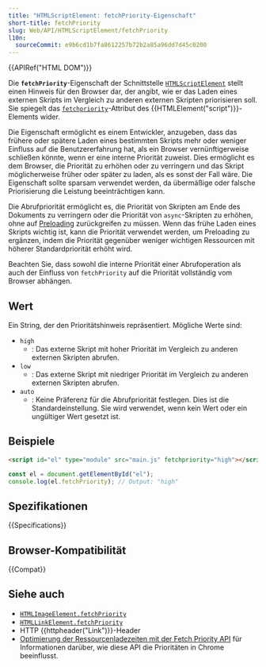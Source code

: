 ```yaml
---
title: "HTMLScriptElement: fetchPriority-Eigenschaft"
short-title: fetchPriority
slug: Web/API/HTMLScriptElement/fetchPriority
l10n:
  sourceCommit: e9b6cd1b7fa8612257b72b2a85a96dd7d45c0200
---
```


{{APIRef("HTML DOM")}}

Die **`fetchPriority`**-Eigenschaft der Schnittstelle [`HTMLScriptElement`](/de/docs/Web/API/HTMLScriptElement) stellt einen Hinweis für den Browser dar, der angibt, wie er das Laden eines externen Skripts im Vergleich zu anderen externen Skripten priorisieren soll. Sie spiegelt das [`fetchpriority`](/de/docs/Web/HTML/Reference/Elements/script#fetchpriority)-Attribut des {{HTMLElement("script")}}-Elements wider.

Die Eigenschaft ermöglicht es einem Entwickler, anzugeben, dass das frühere oder spätere Laden eines bestimmten Skripts mehr oder weniger Einfluss auf die Benutzererfahrung hat, als ein Browser vernünftigerweise schließen könnte, wenn er eine interne Priorität zuweist. Dies ermöglicht es dem Browser, die Priorität zu erhöhen oder zu verringern und das Skript möglicherweise früher oder später zu laden, als es sonst der Fall wäre. Die Eigenschaft sollte sparsam verwendet werden, da übermäßige oder falsche Priorisierung die Leistung beeinträchtigen kann.

Die Abrufpriorität ermöglicht es, die Priorität von Skripten am Ende des Dokuments zu verringern oder die Priorität von `async`-Skripten zu erhöhen, ohne auf [Preloading](/de/docs/Web/HTML/Reference/Attributes/rel/preload) zurückgreifen zu müssen. Wenn das frühe Laden eines Skripts wichtig ist, kann die Priorität verwendet werden, um Preloading zu ergänzen, indem die Priorität gegenüber weniger wichtigen Ressourcen mit höherer Standardpriorität erhöht wird.

Beachten Sie, dass sowohl die interne Priorität einer Abrufoperation als auch der Einfluss von `fetchPriority` auf die Priorität vollständig vom Browser abhängen.

## Wert

Ein String, der den Prioritätshinweis repräsentiert. Mögliche Werte sind:

- `high`
  - : Das externe Skript mit hoher Priorität im Vergleich zu anderen externen Skripten abrufen.
- `low`
  - : Das externe Skript mit niedriger Priorität im Vergleich zu anderen externen Skripten abrufen.
- `auto`
  - : Keine Präferenz für die Abrufpriorität festlegen.
    Dies ist die Standardeinstellung.
    Sie wird verwendet, wenn kein Wert oder ein ungültiger Wert gesetzt ist.

## Beispiele

```html
<script id="el" type="module" src="main.js" fetchpriority="high"></script>
```

```js
const el = document.getElementById("el");
console.log(el.fetchPriority); // Output: "high"
```

## Spezifikationen

{{Specifications}}

## Browser-Kompatibilität

{{Compat}}

## Siehe auch

- [`HTMLImageElement.fetchPriority`](/de/docs/Web/API/HTMLImageElement/fetchPriority)
- [`HTMLLinkElement.fetchPriority`](/de/docs/Web/API/HTMLLinkElement/fetchPriority)
- HTTP {{httpheader("Link")}}-Header
- [Optimierung der Ressourcenladezeiten mit der Fetch Priority API](https://web.dev/articles/fetch-priority?hl=en#browser_priority_and_fetchpriority) für Informationen darüber, wie diese API die Prioritäten in Chrome beeinflusst.
